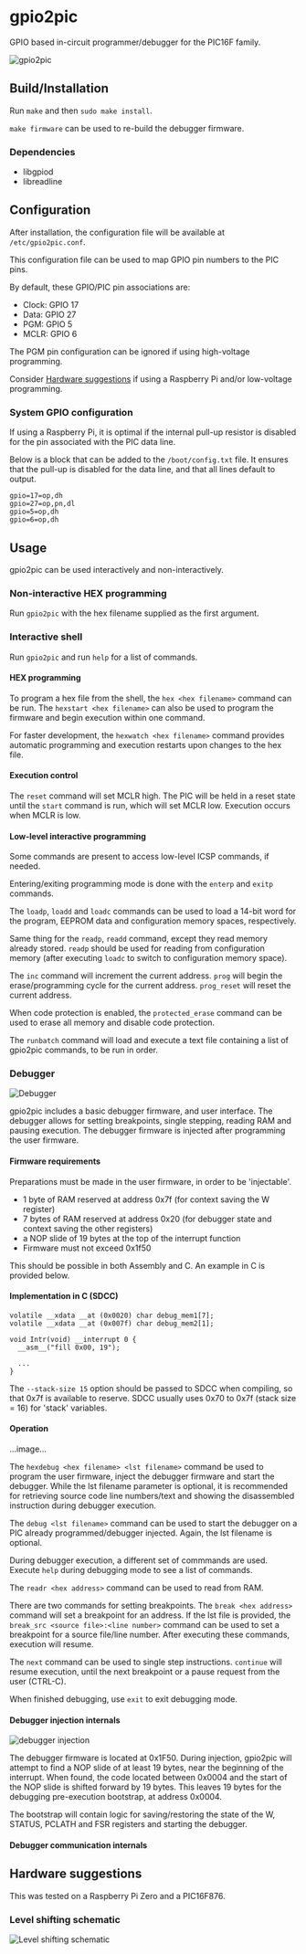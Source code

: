 # gpio2pic

GPIO based in-circuit programmer/debugger for the PIC16F family.

![gpio2pic](docs/demo.png)

## Build/Installation

Run `make` and then `sudo make install`.

`make firmware` can be used to re-build the debugger firmware.

### Dependencies
- libgpiod
- libreadline

## Configuration

After installation, the configuration file will be available at `/etc/gpio2pic.conf`.

This configuration file can be used to map GPIO pin numbers to the PIC pins.

By default, these GPIO/PIC pin associations are:
- Clock: GPIO 17
- Data: GPIO 27
- PGM: GPIO 5
- MCLR: GPIO 6

The PGM pin configuration can be ignored if using high-voltage programming.

Consider [Hardware suggestions](#hardware-suggestions) if using a Raspberry Pi and/or low-voltage programming.

### System GPIO configuration

If using a Raspberry Pi, it is optimal if the internal pull-up resistor is disabled for the pin associated with the PIC data line.

Below is a block that can be added to the `/boot/config.txt` file. It ensures that the pull-up is disabled for the data line, and that all lines default to output.

```
gpio=17=op,dh
gpio=27=op,pn,dl
gpio=5=op,dh
gpio=6=op,dh
```

## Usage

gpio2pic can be used interactively and non-interactively.

### Non-interactive HEX programming

Run `gpio2pic` with the hex filename supplied as the first argument.

### Interactive shell

Run `gpio2pic` and run `help` for a list of commands.

#### HEX programming

To program a hex file from the shell, the `hex <hex filename>` command can be run. The `hexstart <hex filename>` can also be used to program the firmware and begin execution within one command. 

For faster development, the `hexwatch <hex filename>` command provides automatic programming and execution restarts upon changes to the hex file.

#### Execution control

The `reset` command will set MCLR high. The PIC will be held in a reset state until the `start` command is run, which will set MCLR low. Execution occurs when MCLR is low.

#### Low-level interactive programming

Some commands are present to access low-level ICSP commands, if needed.

Entering/exiting programming mode is done with the `enterp` and `exitp` commands.

The `loadp`, `loadd` and `loadc` commands can be used to load a 14-bit word for the program, EEPROM data and configuration memory spaces, respectively.

Same thing for the `readp`, `readd` command, except they read memory already stored. `readp` should be used for reading from configuration memory (after executing `loadc` to switch to configuration memory space).

The `inc` command will increment the current address. `prog` will begin the erase/programming cycle for the current address. `prog_reset` will reset the current address.

When code protection is enabled, the `protected_erase` command can be used to erase all memory and disable code protection.

The `runbatch` command will load and execute a text file containing a list of gpio2pic commands, to be run in order.

### Debugger

![Debugger](docs/demodebug.png)

gpio2pic includes a basic debugger firmware, and user interface. The debugger allows for setting breakpoints, single stepping, reading RAM and pausing execution. The debugger firmware is injected after programming the user firmware.

#### Firmware requirements

Preparations must be made in the user firmware, in order to be 'injectable'.

- 1 byte of RAM reserved at address 0x7f (for context saving the W register)
- 7 bytes of RAM reserved at address 0x20 (for debugger state and context saving the other registers)
- a NOP slide of 19 bytes at the top of the interrupt function
- Firmware must not exceed 0x1f50

This should be possible in both Assembly and C. An example in C is provided below.

#### Implementation in C (SDCC)

```
volatile __xdata __at (0x0020) char debug_mem1[7];
volatile __xdata __at (0x007f) char debug_mem2[1];

void Intr(void) __interrupt 0 {
  __asm__("fill 0x00, 19");

  ...
}
```

The `--stack-size 15` option should be passed to SDCC when compiling, so that 0x7f is available to reserve. SDCC usually uses 0x70 to 0x7f (stack size = 16) for 'stack' variables.

#### Operation

...image...

The `hexdebug <hex filename> <lst filename>` command be used to program the user firmware, inject the debugger firmware and start the debugger. While the lst filename parameter is optional, it is recommended for retrieving source code line numbers/text and showing the disassembled instruction during debugger execution.

The `debug <lst filename>` command can be used to start the debugger on a PIC already programmed/debugger injected. Again, the lst filename is optional.

During debugger execution, a different set of commmands are used. Execute `help` during debugging mode to see a list of commands.

The `readr <hex address>` command can be used to read from RAM.

There are two commands for setting breakpoints. The `break <hex address>` command will set a breakpoint for an address. If the lst file is provided, the `break_src <source file>:<line number>` command can be used to set a breakpoint for a source file/line number. After executing these commands, execution will resume.

The `next` command can be used to single step instructions. `continue` will resume execution, until the next breakpoint or a pause request from the user (CTRL-C).

When finished debugging, use `exit` to exit debugging mode.

#### Debugger injection internals

![debugger injection](docs/debug_inject.png)

The debugger firmware is located at 0x1F50. During injection, gpio2pic will attempt to find a NOP slide of at least 19 bytes, near the beginning of the interrupt. When found, the code located between 0x0004 and the start of the NOP slide is shifted forward by 19 bytes. This leaves 19 bytes for the debugging pre-execution bootstrap, at address 0x0004.

The bootstrap will contain logic for saving/restoring the state of the W, STATUS, PCLATH and FSR registers and starting the debugger.

#### Debugger communication internals



## Hardware suggestions

This was tested on a Raspberry Pi Zero and a PIC16F876.

### Level shifting schematic

![Level shifting schematic](docs/levelshift/output.svg)